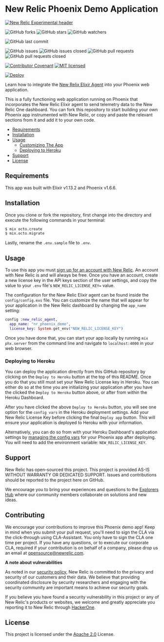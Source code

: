 # New Relic Phoenix Demo Application

[![New Relic Experimental header](https://github.com/newrelic/opensource-website/raw/master/src/images/categories/Experimental.png)](https://opensource.newrelic.com/oss-category/#new-relic-experimental)

![GitHub forks](https://img.shields.io/github/forks/newrelic-experimental/nr-phoenix-demo-app?style=social)
![GitHub stars](https://img.shields.io/github/stars/newrelic-experimental/nr-phoenix-demo-app?style=social)
![GitHub watchers](https://img.shields.io/github/watchers/newrelic-experimental/nr-phoenix-demo-app?style=social)

![GitHub last commit](https://img.shields.io/github/last-commit/newrelic-experimental/nr-phoenix-demo-app)

![GitHub issues](https://img.shields.io/github/issues/newrelic-experimental/nr-phoenix-demo-app)
![GitHub issues closed](https://img.shields.io/github/issues-closed/newrelic-experimental/nr-phoenix-demo-app)
![GitHub pull requests](https://img.shields.io/github/issues-pr/newrelic-experimental/nr-phoenix-demo-app)
![GitHub pull requests closed](https://img.shields.io/github/issues-pr-closed/newrelic-experimental/nr-phoenix-demo-app)

[![Contributor Covenant](https://img.shields.io/badge/Contributor%20Covenant-v2.0%20adopted-ff69b4.svg)](CODE_OF_CONDUCT.md)
[![MIT licensed](https://img.shields.io/badge/license-MIT-blue.svg)](./LICENSE.txt)

[![Deploy](https://www.herokucdn.com/deploy/button.svg)](https://heroku.com/deploy)

Learn how to integrate the [New Relix Elixir Agent](https://github.com/newrelic/elixir_agent) into your Phoenix web application.

This is a fully functioning web application running on Phoenix that incorporates the New Relic Elixir agent to send telemetry data to the New Relic One dashboard. You can fork this repository to start building your own Phoenix app instrumented with New Relic, or copy and paste the relevant sections from it and add it to your own code.

* [Requirements](#requirements)
* [Installation](#installation)
* [Usage](#usage)
    * [Customizing The App](#customizing-the-app)
    * [Deploying to Heroku](#deploying-to-heroku)
* [Support](#support)
* [License](#license)

## Requirements

This app was built with Elixir v1.13.2 and Phoenix v1.6.6.

## Installation

Once you clone or fork the repository, first change into the directory and execute the following commands in your terminal:

```bash
$ mix octo.create
$ mix.octo.migrate
```

Lastly, rename the `.env.sample` file to `.env`.

## Usage

To use this app you must [sign up for an account with New Relic](https://newrelic.com/signup?utm_source=devrel&utm_medium=organic_social&utm_campaign=github_newrelic_experimental_devrel_repo). An account with New Relic is and will always be free. Once you have an account, create a new license key in the API keys section of the user settings, and copy the value to your `.env` file's `NEW_RELIC_LICENSE_KEY=` value.

The configuration for the New Relic Elixir agent can be found inside the `config/config.exs` file. You can customize the name that will appear for your application in the New Relic dashboard by changing the `app_name` setting:

```elixir
config :new_relic_agent,
  app_name: "nr_phoenix_demo",
  license_key: System.get_env("NEW_RELIC_LICENSE_KEY")
```

Once you have done that, you can start your app locally by running `mix phx.server` from the command line and
navigate to `localhost:4000` in your web browser.

### Deploying to Heroku

You can deploy the application directly from this GitHub repository by clicking on the `Deploy to Heroku` button at the top of this README. Once you do that you still must set your New Relic License key in Heroku. You can either do so at the time you are initializing your application after you have the clicked the `Deploy to Heroku` button above, or after from within the Heroku Dashboard.

After you have clicked the above `Deploy to Heroku` button, you will see one option for the `config vars` in the Heroku deployment settings. Add your New Relic License Key before clicking the final `Deploy app` button. This will ensure your application is deployed to Heroku with your information.

Alternatively, you can do so from with your Heroku Dashboard's application settings by [managing the config vars](https://devcenter.heroku.com/articles/config-vars#using-the-heroku-dashboard) for your Phoenix app after deploying. You will need to add the environment variable: `NEW_RELIC_LICENSE_KEY`.

## Support

New Relic has open-sourced this project. This project is provided AS-IS WITHOUT WARRANTY OR DEDICATED SUPPORT. Issues and contributions should be reported to the project here on GitHub.

We encourage you to bring your experiences and questions to the [Explorers Hub](https://discuss.newrelic.com) where our community members collaborate on solutions and new ideas.

## Contributing

We encourage your contributions to improve this Phoenix demo app! Keep in mind when you submit your pull request, you'll need to sign the CLA via the click-through using CLA-Assistant. You only have to sign the CLA one time per project. If you have any questions, or to execute our corporate CLA, required if your contribution is on behalf of a company, please drop us an email at opensource@newrelic.com.

**A note about vulnerabilities**

As noted in our [security policy](../../security/policy), New Relic is committed to the privacy and security of our customers and their data. We believe that providing coordinated disclosure by security researchers and engaging with the security community are important means to achieve our security goals.

If you believe you have found a security vulnerability in this project or any of New Relic's products or websites, we welcome and greatly appreciate you reporting it to New Relic through [HackerOne](https://hackerone.com/newrelic).

## License

This project is licensed under the [Apache 2.0](http://apache.org/licenses/LICENSE-2.0.txt) License.

[license]: LICENSE.md